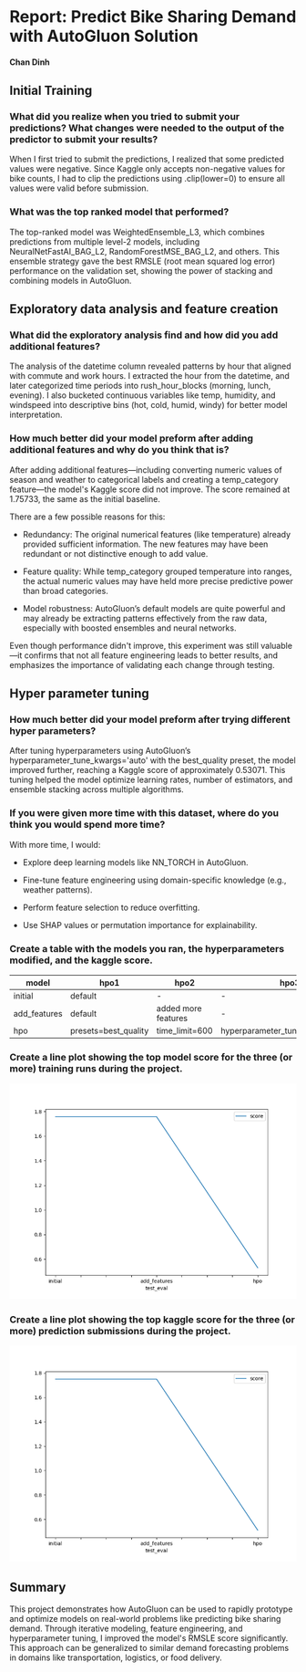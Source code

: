 # Report: Predict Bike Sharing Demand with AutoGluon Solution
#### Chan Dinh

## Initial Training
### What did you realize when you tried to submit your predictions? What changes were needed to the output of the predictor to submit your results?
When I first tried to submit the predictions, I realized that some predicted values were negative. Since Kaggle only accepts non-negative values for bike counts, I had to clip the predictions using .clip(lower=0) to ensure all values were valid before submission.

### What was the top ranked model that performed?
The top-ranked model was WeightedEnsemble_L3, which combines predictions from multiple level-2 models, including NeuralNetFastAI_BAG_L2, RandomForestMSE_BAG_L2, and others. This ensemble strategy gave the best RMSLE (root mean squared log error) performance on the validation set, showing the power of stacking and combining models in AutoGluon.

## Exploratory data analysis and feature creation
### What did the exploratory analysis find and how did you add additional features?
The analysis of the datetime column revealed patterns by hour that aligned with commute and work hours. I extracted the hour from the datetime, and later categorized time periods into rush_hour_blocks (morning, lunch, evening). I also bucketed continuous variables like temp, humidity, and windspeed into descriptive bins (hot, cold, humid, windy) for better model interpretation.

### How much better did your model preform after adding additional features and why do you think that is?
After adding additional features—including converting numeric values of season and weather to categorical labels and creating a temp_category feature—the model's Kaggle score did not improve. The score remained at 1.75733, the same as the initial baseline.

There are a few possible reasons for this:

- Redundancy: The original numerical features (like temperature) already provided sufficient information. The new features may have been redundant or not distinctive enough to add value.

- Feature quality: While temp_category grouped temperature into ranges, the actual numeric values may have held more precise predictive power than broad categories.

- Model robustness: AutoGluon’s default models are quite powerful and may already be extracting patterns effectively from the raw data, especially with boosted ensembles and neural networks.

Even though performance didn't improve, this experiment was still valuable—it confirms that not all feature engineering leads to better results, and emphasizes the importance of validating each change through testing.

## Hyper parameter tuning
### How much better did your model preform after trying different hyper parameters?
After tuning hyperparameters using AutoGluon’s hyperparameter_tune_kwargs='auto' with the best_quality preset, the model improved further, reaching a Kaggle score of approximately 0.53071. This tuning helped the model optimize learning rates, number of estimators, and ensemble stacking across multiple algorithms.

### If you were given more time with this dataset, where do you think you would spend more time?
With more time, I would:

- Explore deep learning models like NN_TORCH in AutoGluon.

- Fine-tune feature engineering using domain-specific knowledge (e.g., weather patterns).

- Perform feature selection to reduce overfitting.

- Use SHAP values or permutation importance for explainability.

### Create a table with the models you ran, the hyperparameters modified, and the kaggle score.
|model|hpo1|hpo2|hpo3|score|
|--|--|--|--|--|
|initial|default|-|-|1.75733|
|add_features|default|added more features|-|1.75733|
|hpo|presets=best_quality|time_limit=600|hyperparameter_tune_kwargs='auto'|0.53071|

### Create a line plot showing the top model score for the three (or more) training runs during the project.


![model_train_score.png](img\model_test_score.png)

### Create a line plot showing the top kaggle score for the three (or more) prediction submissions during the project.


![model_test_score1.png](img\model_test_score1.png)

## Summary
This project demonstrates how AutoGluon can be used to rapidly prototype and optimize models on real-world problems like predicting bike sharing demand. Through iterative modeling, feature engineering, and hyperparameter tuning, I improved the model's RMSLE score significantly. This approach can be generalized to similar demand forecasting problems in domains like transportation, logistics, or food delivery.


